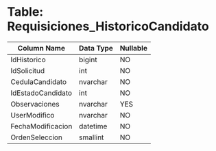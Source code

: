 # Table: Requisiciones_HistoricoCandidato

| Column Name | Data Type | Nullable |
|-------------|-----------|----------|
| IdHistorico | bigint | NO |
| IdSolicitud | int | NO |
| CedulaCandidato | nvarchar | NO |
| IdEstadoCandidato | int | NO |
| Observaciones | nvarchar | YES |
| UserModifico | nvarchar | NO |
| FechaModificacion | datetime | NO |
| OrdenSeleccion | smallint | NO |
